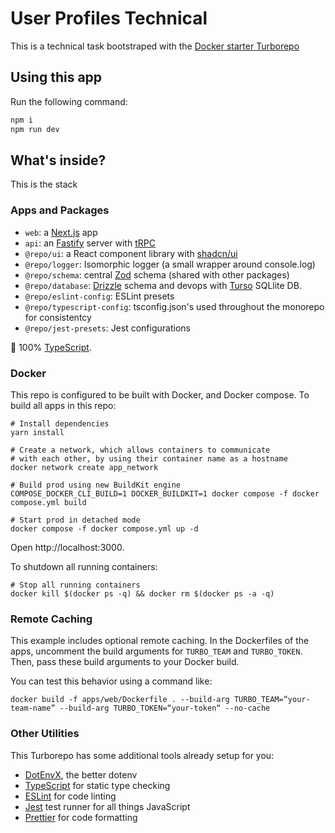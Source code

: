 # User Profiles Technical

This is a technical task bootstraped with the [Docker starter Turborepo](https://turbo.build/repo/docs/getting-started/installation)

## Using this app

Run the following command:

```sh
npm i
npm run dev
```

## What's inside?

This is the stack

### Apps and Packages

-   `web`: a [Next.js](https://nextjs.org/) app
-   `api`: an [Fastify](https://fastify.dev/) server with [tRPC](https://trpc.io/)
-   `@repo/ui`: a React component library with [shadcn/ui](https://ui.shadcn.com/)
-   `@repo/logger`: Isomorphic logger (a small wrapper around console.log)
-   `@repo/schema`: central [Zod](https://zod.dev/) schema (shared with other packages)
-   `@repo/database`: [Drizzle](https://orm.drizzle.team/) schema and devops with [Turso](https://turso.tech/) SQLlite DB.
-   `@repo/eslint-config`: ESLint presets
-   `@repo/typescript-config`: tsconfig.json's used throughout the monorepo for consistentcy
-   `@repo/jest-presets`: Jest configurations

🚀 100% [TypeScript](https://www.typescriptlang.org/).

### Docker

This repo is configured to be built with Docker, and Docker compose. To build all apps in this repo:

```
# Install dependencies
yarn install

# Create a network, which allows containers to communicate
# with each other, by using their container name as a hostname
docker network create app_network

# Build prod using new BuildKit engine
COMPOSE_DOCKER_CLI_BUILD=1 DOCKER_BUILDKIT=1 docker compose -f docker compose.yml build

# Start prod in detached mode
docker compose -f docker compose.yml up -d
```

Open http://localhost:3000.

To shutdown all running containers:

```
# Stop all running containers
docker kill $(docker ps -q) && docker rm $(docker ps -a -q)
```

### Remote Caching

This example includes optional remote caching. In the Dockerfiles of the apps, uncomment the build arguments for `TURBO_TEAM` and `TURBO_TOKEN`. Then, pass these build arguments to your Docker build.

You can test this behavior using a command like:

`docker build -f apps/web/Dockerfile . --build-arg TURBO_TEAM=“your-team-name” --build-arg TURBO_TOKEN=“your-token“ --no-cache`

### Other Utilities

This Turborepo has some additional tools already setup for you:

-   [DotEnvX](https://dotenvx.com/), the better dotenv
-   [TypeScript](https://www.typescriptlang.org/) for static type checking
-   [ESLint](https://eslint.org/) for code linting
-   [Jest](https://jestjs.io) test runner for all things JavaScript
-   [Prettier](https://prettier.io) for code formatting
